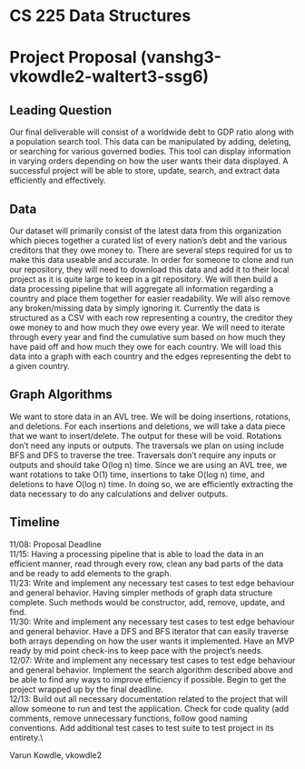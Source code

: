 # CS 225 Data Structures

# Project Proposal (vanshg3-vkowdle2-waltert3-ssg6)

## Leading Question
Our final deliverable will consist of a worldwide debt to GDP ratio along with a population search tool. This data can be manipulated by adding, deleting, or searching for various governed bodies. This tool can display information in varying orders depending on how the user wants their data displayed. A successful project will be able to store, update, search, and extract data efficiently and effectively.


## Data 
Our dataset will primarily consist of the latest data from this organization which pieces together a curated list of every nation’s debt and the various creditors that they owe money to. There are several steps required for us to make this data useable and accurate. In order for someone to clone and run our repository, they will need to download this data and add it to their local project as it is quite large to keep in a git repository. We will then build a data processing pipeline that will aggregate all information regarding a country and place them together for easier readability. We will also remove any broken/missing data by simply ignoring it. Currently the data is structured as a CSV with each row representing a country, the creditor they owe money to and how much they owe every year. We will need to iterate through every year and find the cumulative sum based on how much they have paid off and how much they owe for each country. We will load this data into a graph with each country and the edges representing the debt to a given country.

## Graph Algorithms
We want to store data in an AVL tree. We will be doing insertions, rotations, and deletions. For each insertions and deletions, we will take a data piece that we want to insert/delete. The output for these will be void. Rotations don’t need any inputs or outputs. The traversals we plan on using include BFS and DFS to traverse the tree. Traversals don’t require any inputs or outputs and should take O(log n) time. Since we are using an AVL tree, we want rotations to take O(1) time, insertions to take O(log n) time, and deletions to have O(log n) time. In doing so, we are efficiently extracting the data necessary to do any calculations and deliver outputs.


## Timeline
11/08: Proposal Deadline\
11/15: Having a processing pipeline that is able to load the data in an efficient manner, read through every row, clean any bad parts of the data and be ready to add elements to the graph.\
11/23: Write and implement any necessary test cases to test edge behaviour and general behavior. Having simpler methods of graph data structure complete. Such methods would be constructor, add, remove, update, and find. \
11/30: Write and implement any necessary test cases to test edge behaviour and general behavior. Have a DFS and BFS iterator that can easily traverse both arrays depending on how the user wants it implemented. Have an MVP ready by mid point check-ins to keep pace with the project’s needs.\
12/07: Write and implement any necessary test cases to test edge behaviour and general behavior. Implement the search algorithm described above and be able to find any ways to improve efficiency if possible. Begin to get the project wrapped up by the final deadline.\
12/13: Build out all necessary documentation related to the project that will allow someone to run and test the application. Check for code quality (add comments, remove unnecessary functions, follow good naming conventions. Add additional test cases to test suite to test project in its entirety.\


Varun Kowdle, vkowdle2
